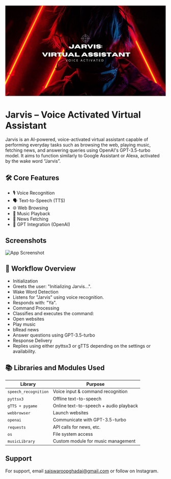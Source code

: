 
![Logo](https://github.com/kounsaiswaroop/Jarvis-VoiceAssistant/blob/main/jarvis-banner.jpg)


# Jarvis – Voice Activated Virtual Assistant

Jarvis is an AI-powered, voice-activated virtual assistant capable of performing everyday tasks such as browsing the web, playing music, fetching news, and answering queries using OpenAI's GPT-3.5-turbo model. It aims to function similarly to Google Assistant or Alexa, activated by the wake word “Jarvis”.






## 🛠️ Core Features

- 🎙️ Voice Recognition
- 🗣️ Text-to-Speech (TTS)
- 🌐 Web Browsing
- 🎵 Music Playback
- 📰 News Fetching
- 🧠 GPT Integration (OpenAI)


## Screenshots

![App Screenshot](https://via.placeholder.com/468x300?text=App+Screenshot+Here)


## 🔁 Workflow Overview

- Initialization
- Greets the user: "Initializing Jarvis...".
- Wake Word Detection
- Listens for "Jarvis" using voice recognition.
- Responds with: "Ya".
- Command Processing
- Classifies and executes the command:
- Open websites
- Play music
- bRead news
- Answer questions using GPT-3.5-turbo
- Response Delivery
- Replies using either pyttsx3 or gTTS depending on the settings or availability.




## 📚 Libraries and Modules Used

| Library              | Purpose                                |
| -------------------- | -------------------------------------- |
| `speech_recognition` | Voice input & command recognition      |
| `pyttsx3`            | Offline text-to-speech                 |
| `gTTS + pygame`      | Online text-to-speech + audio playback |
| `webbrowser`         | Launch websites                        |
| `openai`             | Communicate with GPT-3.5-turbo         |
| `requests`           | API calls for news, etc.               |
| `os`                 | File system access                     |
| `musicLibrary`       | Custom module for music management     |



## Support

For support, email saiswaroopghadai@gmail.com or follow on Instagram.

